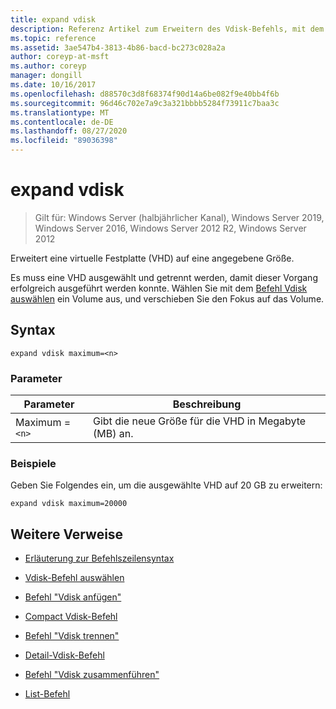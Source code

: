```yaml
---
title: expand vdisk
description: Referenz Artikel zum Erweitern des Vdisk-Befehls, mit dem eine virtuelle Festplatte (VHD) auf eine angegebene Größe erweitert wird.
ms.topic: reference
ms.assetid: 3ae547b4-3813-4b86-bacd-bc273c028a2a
author: coreyp-at-msft
ms.author: coreyp
manager: dongill
ms.date: 10/16/2017
ms.openlocfilehash: d88570c3d8f68374f90d14a6be082f9e40bb4f6b
ms.sourcegitcommit: 96d46c702e7a9c3a321bbbb5284f73911c7baa3c
ms.translationtype: MT
ms.contentlocale: de-DE
ms.lasthandoff: 08/27/2020
ms.locfileid: "89036398"
---
```

# <a name="expand-vdisk"></a>expand vdisk

> Gilt für: Windows Server (halbjährlicher Kanal), Windows Server 2019, Windows Server 2016, Windows Server 2012 R2, Windows Server 2012

Erweitert eine virtuelle Festplatte (VHD) auf eine angegebene Größe.

Es muss eine VHD ausgewählt und getrennt werden, damit dieser Vorgang erfolgreich ausgeführt werden konnte. Wählen Sie mit dem [Befehl Vdisk auswählen](select-vdisk.md) ein Volume aus, und verschieben Sie den Fokus auf das Volume.

## <a name="syntax"></a>Syntax

```
expand vdisk maximum=<n>
```

### <a name="parameters"></a>Parameter

 | Parameter | Beschreibung |
 |---------- | ----------- |
 | Maximum =`<n>` | Gibt die neue Größe für die VHD in Megabyte (MB) an. |

### <a name="examples"></a>Beispiele

Geben Sie Folgendes ein, um die ausgewählte VHD auf 20 GB zu erweitern:

```
expand vdisk maximum=20000
```

## <a name="additional-references"></a>Weitere Verweise

- [Erläuterung zur Befehlszeilensyntax](command-line-syntax-key.md)

- [Vdisk-Befehl auswählen](select-vdisk.md)

- [Befehl "Vdisk anfügen"](attach-vdisk.md)

- [Compact Vdisk-Befehl](compact-vdisk.md)

- [Befehl "Vdisk trennen"](detach-vdisk.md)

- [Detail-Vdisk-Befehl](detail-vdisk.md)

- [Befehl "Vdisk zusammenführen"](merge-vdisk.md)

- [List-Befehl](list.md)
